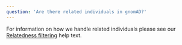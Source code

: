 ```yaml
---
question: 'Are there related individuals in gnomAD?'
---
```


For information on how we handle related individuals please see our [Relatedness filtering](/help/relatedness-filtering) help text.
